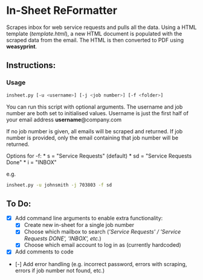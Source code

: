 # In-Sheet ReFormatter
Scrapes inbox for web service requests and pulls all the data.
Using a HTML template (*template.html*), a new HTML document is populated with the scraped data from the email.
The HTML is then converted to PDF using **weasyprint**.

## Instructions:

### Usage

```bash
insheet.py [-u <username>] [-j <job number>] [-f <folder>]
```

You can run this script with optional arguments.
The username and job number are both set to initialised values.
Username is just the first half of your email address **username**@company.com

If no job number is given, all emails will be scraped and returned.
If job number is provided, only the email containing that job number will be returned.

Options for -f:
	* s = "Service Requests" (default)
	* sd = "Service Requests Done"
	* i = "INBOX"

e.g.

```bash
insheet.py -u johnsmith -j 703803 -f sd
```

## To Do:

* [X] Add command line arguments to enable extra functionality:
	* [X] Create new in-sheet for a single job number
	* [X] Choose which mailbox to search (*'Service Requests' / 'Service Requests DONE', 'INBOX', etc.*)
	* [X] Choose which email account to log in as (currently hardcoded)
* [X] Add comments to code
* [-] Add error handling (e.g. incorrect password, errors with scraping, errors if job number not found, etc.)
